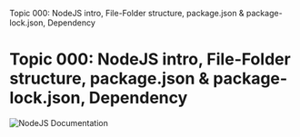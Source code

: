 Topic 000: NodeJS intro, File-Folder structure, package.json & package-lock.json, Dependency

# Topic 000: NodeJS intro, File-Folder structure, package.json & package-lock.json, Dependency

![NodeJS Documentation](https://nodejs.org/docs/latest/api/)
